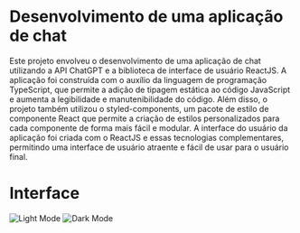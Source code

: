 # Desenvolvimento de uma aplicação de chat
<p> Este projeto envolveu o desenvolvimento de uma aplicação de chat utilizando a API ChatGPT e a biblioteca de interface de usuário ReactJS. A aplicação foi construída com o auxílio da linguagem de programação TypeScript, que permite a adição de tipagem estática ao código JavaScript e aumenta a legibilidade e manutenibilidade do código. Além disso, o projeto também utilizou o styled-components, um pacote de estilo de componente React que permite a criação de estilos personalizados para cada componente de forma mais fácil e modular. A interface do usuário da aplicação foi criada com o ReactJS e essas tecnologias complementares, permitindo uma interface de usuário atraente e fácil de usar para o usuário final.</p>

# Interface 
![Light Mode](https://cdn.discordapp.com/attachments/1036463893234585670/1061132646056468480/Screenshot_9.png)
![Dark Mode](https://media.discordapp.net/attachments/1036463893234585670/1061132645662199928/Screenshot_8.png?width=1191&height=670)